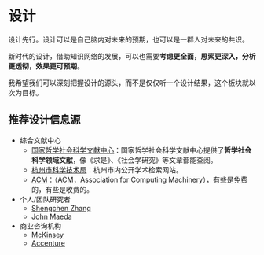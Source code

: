 # 设计

设计先行。设计可以是自己脑内对未来的预期，也可以是一群人对未来的共识。

新时代的设计，借助知识网络的发展，可以也需要**考虑更全面，思索更深入，分析更透彻，效果更可预期**。

我希望我们可以深刻把握设计的源头，而不是仅仅听一个设计结果，这个板块就以次为目标。

## 推荐设计信息源

- 综合文献中心
  - [国家哲学社会科学文献中心](http://www.ncpssd.org/index.aspx)：国家哲学社会科学文献中心提供了**哲学社会科学领域文献**，像《求是》、《社会学研究》等文章都能查阅。
  - [杭州市科学技术局](http://kj.hangzhou.gov.cn/col/col1229335180/index.html)：杭州市内公开学术检索网站。
  - [ACM](https://dl.acm.org/)：（ACM，Association for Computing Machinery），有些是免费的，有些是收费的。
- 个人/团队研究者
  - [Shengchen Zhang](https://shengchen.design/)
  - [John Maeda](https://maeda.pm/)
- 商业咨询机构
  - [McKinsey](https://www.mckinsey.com/mgi/overview)
  - [Accenture](https://www.accenture.com/us-en)





